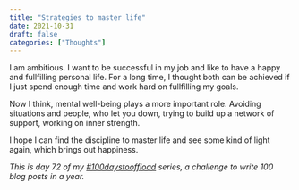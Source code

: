 ```yaml
---
title: "Strategies to master life"
date: 2021-10-31
draft: false
categories: ["Thoughts"]
---
```

I am ambitious. I want to be successful in my job and like to have a happy and fullfilling personal life. For a long time, I thought both can be achieved if I just spend enough time and work hard on fullfilling my goals.

Now I think, mental well-being plays a more important role. Avoiding situations and people, who let you down, trying to build up a network of support, working on inner strength.

I hope I can find the discipline to master life and see some kind of light again, which brings out happiness.

_This is day 72 of my [#100daystooffload](https://100daystooffload.com/) series, a challenge to write 100 blog posts in a year._